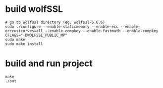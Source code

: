 # build wolfSSL
```
# go to wolfssl directory (eg. wolfssl-5.6.6)
sudo ./configure --enable-staticmemory --enable-ecc --enable-ecccustcurves=all --enable-compkey --enable-fastmath --enable-compkey CFLAGS="-DWOLFSSL_PUBLIC_MP"
sudo make
sudo make install
```

# build and run project
```
make
./out
```